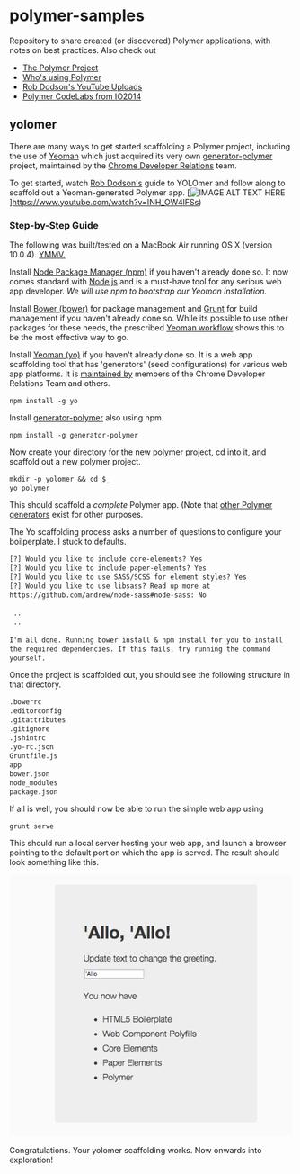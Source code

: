polymer-samples
===============

Repository to share created (or discovered) Polymer applications, with  notes on best practices. Also check out

 * [The Polymer Project](http://www.polymer-project.org/)
 * [Who's using Polymer](https://github.com/Polymer/polymer/wiki/Who's-using-Polymer%3F)
 * [Rob Dodson's YouTube Uploads](https://www.youtube.com/user/letswatchrob)
 * [Polymer CodeLabs from IO2014](http://io2014codelabs.appspot.com/static/index.html)

yolomer
-------

There are many ways to get started scaffolding a Polymer project, including the use of [Yeoman](http://yeoman.io/) which just acquired its very own [generator-polymer](https://github.com/yeoman/generator-polymer) project, maintained by the [Chrome Developer Relations](https://github.com/yeoman) team.

To get started, watch [Rob Dodson's](https://github.com/robdodson) guide to YOLOmer and follow along to scaffold out a Yeoman-generated Polymer app.
[![IMAGE ALT TEXT HERE](http://img.youtube.com/vi/INH_OW4lFSs/0.jpg)]https://www.youtube.com/watch?v=INH_OW4lFSs)

### Step-by-Step Guide

The following was built/tested on a MacBook Air running OS X (version 10.0.4). [YMMV.](http://en.wiktionary.org/wiki/your_mileage_may_vary)


Install [Node Package Manager (npm)](https://github.com/npm/npm) if you haven't already done so. It now comes standard with [Node.js](http://nodejs.org/) and is a must-have tool for any serious web app developer. _We will use npm to bootstrap our Yeoman installation._

Install [Bower (bower)](http://bower.io/) for package management and [Grunt](http://gruntjs.com/) for build management if you haven't already done so. While its possible to use other packages for these needs, the  prescribed [Yeoman workflow](http://yeoman.io/assets/img/workflow.1bf8.jpg) shows this to be the most effective way to go.

Install [Yeoman (yo)](http://yeoman.io/learning/) if you haven't already done so. It is a web app scaffolding tool that has 'generators' (seed configurations) for various web app platforms. It is [maintained by](https://github.com/orgs/yeoman/people) members of the Chrome Developer Relations Team and others. 

```
npm install -g yo
```

Install [generator-polymer](https://github.com/yeoman/generator-polymer) also using npm.

```
npm install -g generator-polymer
```

Now create your directory for the new polymer project, cd into it, and scaffold out a new polymer project.

```
mkdir -p yolomer && cd $_
yo polymer
```
This should scaffold a _complete_ Polymer app. (Note that [other Polymer generators](https://github.com/yeoman/generator-polymer#generators) exist for other purposes.

The Yo scaffolding process asks a number of questions to configure your boilperplate. I stuck to defaults.

```
[?] Would you like to include core-elements? Yes
[?] Would you like to include paper-elements? Yes
[?] Would you like to use SASS/SCSS for element styles? Yes
[?] Would you like to use libsass? Read up more at 
https://github.com/andrew/node-sass#node-sass: No

 ..
 ..

I'm all done. Running bower install & npm install for you to install the required dependencies. If this fails, try running the command yourself.
```

Once the project is scaffolded out, you should see the following structure in that directory.

```
.bowerrc
.editorconfig
.gitattributes
.gitignore
.jshintrc
.yo-rc.json
Gruntfile.js
app
bower.json
node_modules
package.json
```

If all is well, you should now be able to run the simple web app using

```
grunt serve
```

This should run a local server hosting your web app, and launch a browser pointing to the default port on which the app is served. The result should look something like this.

![](img/yolomer-1.png)

Congratulations. Your yolomer scaffolding works. Now onwards into exploration!
